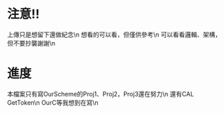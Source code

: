 # 注意!!
上傳只是想留下還做紀念\n
想看的可以看，但僅供參考\n
可以看看邏輯、架構，但不要抄襲謝謝\n

# 進度
本檔案只有寫OurScheme的Proj1、Proj2，Proj3還在努力\n
還有CAL GetToken\n
OurC等我想到在寫\n


